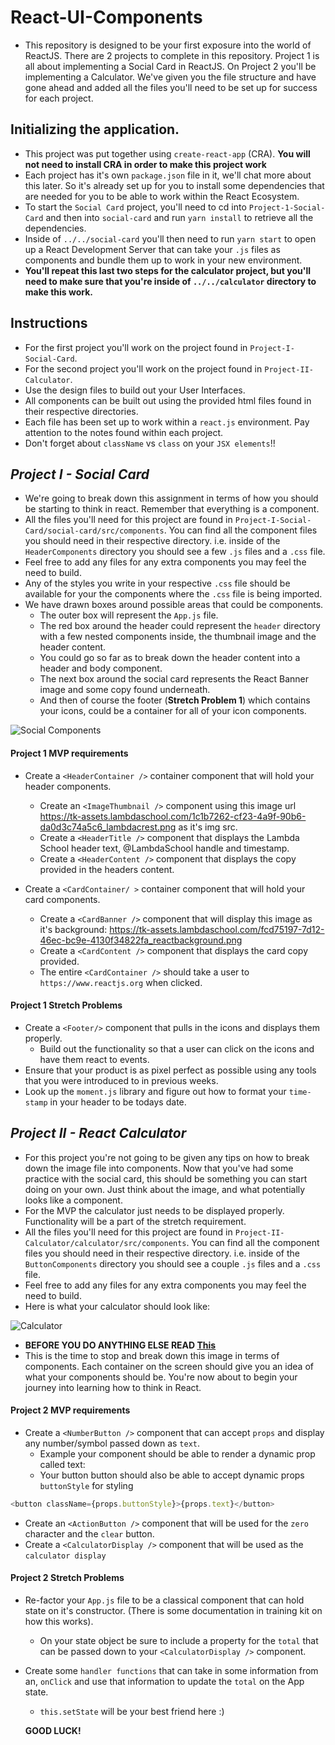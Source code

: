 # React-UI-Components

-   This repository is designed to be your first exposure into the world of ReactJS. There are 2 projects to complete in this repository. Project 1 is all about implementing a Social Card in ReactJS. On Project 2 you'll be implementing a Calculator. We've given you the file structure and have gone ahead and added all the files you'll need to be set up for success for each project.

## Initializing the application.

-   This project was put together using `create-react-app` (CRA). **You will not need to install CRA in order to make this project work**
-   Each project has it's own `package.json` file in it, we'll chat more about this later. So it's already set up for you to install some dependencies that are needed for you to be able to work within the React Ecosystem.
-   To start the `Social Card` project, you'll need to cd into `Project-1-Social-Card` and then into `social-card` and run `yarn install` to retrieve all the dependencies.
-   Inside of `../../social-card` you'll then need to run `yarn start` to open up a React Development Server that can take your `.js` files as components and bundle them up to work in your new environment.
-   **You'll repeat this last two steps for the calculator project, but you'll need to make sure that you're inside of `../../calculator` directory to make this work.**

## Instructions

-   For the first project you'll work on the project found in `Project-I-Social-Card`.
-   For the second project you'll work on the project found in `Project-II-Calculator`.
-   Use the design files to build out your User Interfaces.
-   All components can be built out using the provided html files found in their respective directories.
-   Each file has been set up to work within a `react.js` environment. Pay attention to the notes found within each project.
-   Don't forget about `className` vs `class` on your `JSX elements`!!

## _Project I - Social Card_

-   We're going to break down this assignment in terms of how you should be starting to think in react. Remember that everything is a component.
-   All the files you'll need for this project are found in `Project-I-Social-Card/social-card/src/components`. You can find all the component files you should need in their respective directory. i.e. inside of the `HeaderComponents` directory you should see a few `.js` files and a `.css` file.
-   Feel free to add any files for any extra components you may feel the need to build.
-   Any of the styles you write in your respective `.css` file should be available for your the components where the `.css` file is being imported.
-   We have drawn boxes around possible areas that could be components.
    -   The outer box will represent the `App.js` file.
    -   The red box around the header could represent the `header` directory with a few nested components inside, the thumbnail image and the header content.
    -   You could go so far as to break down the header content into a header and body component.
    -   The next box around the social card represents the React Banner image and some copy found underneath.
    -   And then of course the footer (**Stretch Problem 1**) which contains your icons, could be a container for all of your icon components.

![Social Components](sc-component-outline.png)

#### Project 1 MVP requirements

-   Create a `<HeaderContainer />` container component that will hold your header components.

    -   Create an `<ImageThumbnail />` component using this image url https://tk-assets.lambdaschool.com/1c1b7262-cf23-4a9f-90b6-da0d3c74a5c6_lambdacrest.png as it's img src.
    -   Create a `<HeaderTitle />` component that displays the Lambda School header text, @LambdaSchool handle and timestamp.
    -   Create a `<HeaderContent />` component that displays the copy provided in the headers content.

-   Create a `<CardContainer/ >` container component that will hold your card components.
    -   Create a `<CardBanner />` component that will display this image as it's background: https://tk-assets.lambdaschool.com/fcd75197-7d12-46ec-bc9e-4130f34822fa_reactbackground.png
    -   Create a `<CardContent />` component that displays the card copy provided.
    -   The entire `<CardContainer />` should take a user to `https://www.reactjs.org` when clicked.

#### Project 1 Stretch Problems

-   Create a `<Footer/>` component that pulls in the icons and displays them properly.
    -   Build out the functionality so that a user can click on the icons and have them react to events.
-   Ensure that your product is as pixel perfect as possible using any tools that you were introduced to in previous weeks.
-   Look up the `moment.js` library and figure out how to format your `time-stamp` in your header to be todays date.

## _Project II - React Calculator_

-   For this project you're not going to be given any tips on how to break down the image file into components. Now that you've had some practice with the social card, this should be something you can start doing on your own. Just think about the image, and what potentially looks like a component.
-   For the MVP the calculator just needs to be displayed properly. Functionality will be a part of the stretch requirement.
-   All the files you'll need for this project are found in `Project-II-Calculator/calculator/src/components`. You can find all the component files you should need in their respective directory. i.e. inside of the `ButtonComponents` directory you should see a couple `.js` files and a `.css` file.
-   Feel free to add any files for any extra components you may feel the need to build.
-   Here is what your calculator should look like:

![Calculator](calculator-component.png)

-   **BEFORE YOU DO ANYTHING ELSE READ [This](https://reactjs.org/docs/thinking-in-react.html)**
-   This is the time to stop and break down this image in terms of components. Each container on the screen should give you an idea of what your components should be. You're now about to begin your journey into learning how to think in React.

#### Project 2 MVP requirements

-   Create a `<NumberButton />` component that can accept `props` and display any number/symbol passed down as `text`.
    -   Example your component should be able to render a dynamic prop called text:
    -   Your button button should also be able to accept dynamic props `buttonStyle` for styling

```js
<button className={props.buttonStyle}>{props.text}</button>
```

-   Create an `<ActionButton />` component that will be used for the `zero` character and the `clear` button.
-   Create a `<CalculatorDisplay />` component that will be used as the `calculator display`

#### Project 2 Stretch Problems

-   Re-factor your `App.js` file to be a classical component that can hold state on it's constructor. (There is some documentation in training kit on how this works).
    -   On your state object be sure to include a property for the `total` that can be passed down to your `<CalculatorDisplay />` component.
-   Create some `handler functions` that can take in some information from an, `onClick` and use that information to update the `total` on the App state.

    -   `this.setState` will be your best friend here :)

    **GOOD LUCK!**
